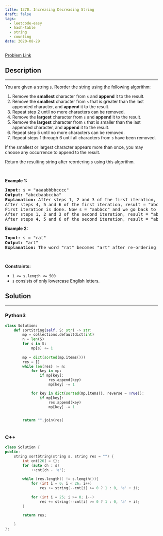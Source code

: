 ```yaml
---
title: 1370. Increasing Decreasing String
draft: false
tags: 
  - leetcode-easy
  - hash-table
  - string
  - counting
date: 2020-08-29
---
```


[Problem Link](https://leetcode.com/problems/increasing-decreasing-string/)

## Description

---
<p>You are given a string <code>s</code>. Reorder the string using the following algorithm:</p>

<ol>
	<li>Remove the <strong>smallest</strong> character from <code>s</code> and <strong>append</strong> it to the result.</li>
	<li>Remove the <strong>smallest</strong> character from <code>s</code> that is greater than the last appended character, and <strong>append</strong> it to the result.</li>
	<li>Repeat step 2 until no more characters can be removed.</li>
	<li>Remove the <strong>largest</strong> character from <code>s</code> and <strong>append</strong> it to the result.</li>
	<li>Remove the <strong>largest</strong> character from <code>s</code> that is smaller than the last appended character, and <strong>append</strong> it to the result.</li>
	<li>Repeat step 5 until no more characters can be removed.</li>
	<li>Repeat steps 1 through 6 until all characters from <code>s</code> have been removed.</li>
</ol>

<p>If the smallest or largest character appears more than once, you may choose any occurrence to append to the result.</p>

<p>Return the resulting string after reordering <code>s</code> using this algorithm.</p>

<p>&nbsp;</p>
<p><strong class="example">Example 1:</strong></p>

<pre>
<strong>Input:</strong> s = &quot;aaaabbbbcccc&quot;
<strong>Output:</strong> &quot;abccbaabccba&quot;
<strong>Explanation:</strong> After steps 1, 2 and 3 of the first iteration, result = &quot;abc&quot;
After steps 4, 5 and 6 of the first iteration, result = &quot;abccba&quot;
First iteration is done. Now s = &quot;aabbcc&quot; and we go back to step 1
After steps 1, 2 and 3 of the second iteration, result = &quot;abccbaabc&quot;
After steps 4, 5 and 6 of the second iteration, result = &quot;abccbaabccba&quot;
</pre>

<p><strong class="example">Example 2:</strong></p>

<pre>
<strong>Input:</strong> s = &quot;rat&quot;
<strong>Output:</strong> &quot;art&quot;
<strong>Explanation:</strong> The word &quot;rat&quot; becomes &quot;art&quot; after re-ordering it with the mentioned algorithm.
</pre>

<p>&nbsp;</p>
<p><strong>Constraints:</strong></p>

<ul>
	<li><code>1 &lt;= s.length &lt;= 500</code></li>
	<li><code>s</code> consists of only lowercase English letters.</li>
</ul>


## Solution

---
### Python3
``` py title='increasing-decreasing-string'
class Solution:
    def sortString(self, S: str) -> str:
        mp = collections.defaultdict(int)
        n = len(S)
        for s in S:
            mp[s] += 1
        
        mp = dict(sorted(mp.items()))
        res = []
        while len(res) != n:
            for key in mp:
                if mp[key]:
                    res.append(key)
                    mp[key] -= 1

            for key in dict(sorted(mp.items(), reverse = True)):
                if mp[key]:
                    res.append(key)
                    mp[key] -= 1

        
        return "".join(res)
            
```
### C++
``` cpp title='increasing-decreasing-string'
class Solution {
public:
    string sortString(string s, string res = "") {
        int cnt[26] = {};
        for (auto ch : s)
            ++cnt[ch - 'a'];
        
        while (res.length() != s.length()){
            for (int i = 0; i < 26; i++)
                res += string(--cnt[i] >= 0 ? 1 : 0, 'a' + i);
            
            for (int i = 25; i >= 0; i--)
                res += string(--cnt[i] >= 0 ? 1 : 0, 'a' + i);
        }
        
        return res;
            
    }
};
```

